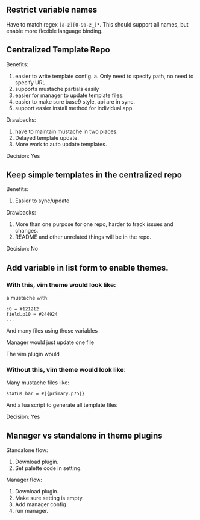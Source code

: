 ## Restrict variable names

Have to match regex `[a-z][0-9a-z_]*`. This should support all names, but
enable more flexible language binding.

## Centralized Template Repo

Benefits:
1. easier to write template config.
  a. Only need to specify path, no need to specify URL.
2. supports mustache partials easily
3. easier for manager to update template files.
4. easier to make sure base9 style, api are in sync.
5. support easier install method for individual app.

Drawbacks:
1. have to maintain mustache in two places.
2. Delayed template update.
3. More work to auto update templates.

Decision: Yes

## Keep simple templates in the centralized repo

Benefits:
1. Easier to sync/update

Drawbacks:
1. More than one purpose for one repo, harder to track issues and changes.
2. README and other unrelated things will be in the repo.

Decision: No


## Add variable in list form to enable themes.

### With this, vim theme would look like:

a mustache with:
```
c0 = #121212
field.p10 = #244924
...
```
And many files using those variables

Manager would just update one file

The vim plugin would

### Without this, vim theme would look like:

Many mustache files like:
```
status_bar = #{{primary.p75}}
```

And a lua script to generate all template files

Decision: Yes

## Manager vs standalone in theme plugins

Standalone flow:
1. Download plugin.
2. Set palette code in setting.

Manager flow:
1. Download plugin.
2. Make sure setting is empty.
2. Add manager config
3. run manager.


